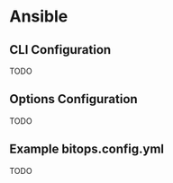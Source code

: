 # Ansible

## CLI Configuration
TODO

## Options Configuration
TODO

## Example bitops.config.yml
TODO